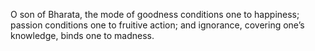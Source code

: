 O son of Bharata, the mode of goodness conditions one to happiness; passion conditions one to fruitive action; and ignorance, covering one’s knowledge, binds one to madness.